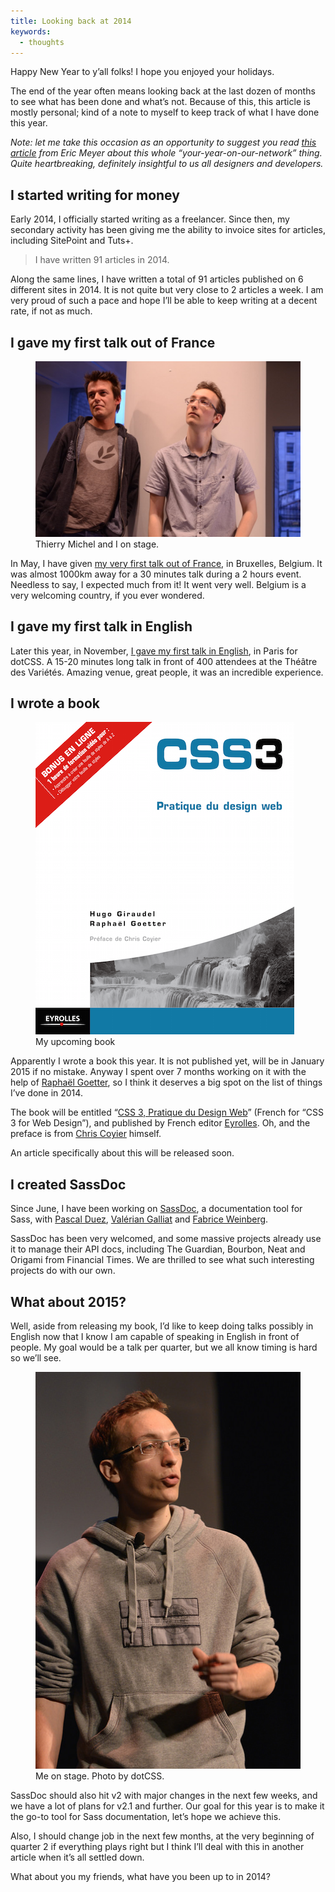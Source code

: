 ```yaml
---
title: Looking back at 2014
keywords:
  - thoughts
---
```


Happy New Year to y’all folks! I hope you enjoyed your holidays.

The end of the year often means looking back at the last dozen of months to see what has been done and what’s not. Because of this, this article is mostly personal; kind of a note to myself to keep track of what I have done this year.

_Note: let me take this occasion as an opportunity to suggest you read [this article](https://meyerweb.com/eric/thoughts/2014/12/24/inadvertent-algorithmic-cruelty/) from Eric Meyer about this whole “your-year-on-our-network” thing. Quite heartbreaking, definitely insightful to us all designers and developers._

## I started writing for money

Early 2014, I officially started writing as a freelancer. Since then, my secondary activity has been giving me the ability to invoice sites for articles, including SitePoint and Tuts+.

> I have written 91 articles in 2014.

Along the same lines, I have written a total of 91 articles published on 6 different sites in 2014. It is not quite but very close to 2 articles a week. I am very proud of such a pace and hope I’ll be able to keep writing at a decent rate, if not as much.

<h2 style="clear: both">I gave my first talk out of France</h2>

<figure class="figure">
<img src="/assets/images/feedbacks-feweb/speakers.jpg" alt="">
<figcaption>Thierry Michel and I on stage.</figcaption>
</figure>

In May, I have given [my very first talk out of France](), in Bruxelles, Belgium. It was almost 1000km away for a 30 minutes talk during a 2 hours event. Needless to say, I expected much from it! It went very well. Belgium is a very welcoming country, if you ever wondered.

## I gave my first talk in English

Later this year, in November, [I gave my first talk in English](/2014/11/17/feedback-on-dotcss-2014/), in Paris for dotCSS. A 15-20 minutes long talk in front of 400 attendees at the Théâtre des Variétés. Amazing venue, great people, it was an incredible experience.

<script async class="speakerdeck-embed" data-id="117e5ae04f2501329d875e31c290001e" data-ratio="1.36898395721925" src="//speakerdeck.com/assets/embed.js"></script>

## I wrote a book

<figure class="figure">
<img src="/assets/images/looking-back-at-2014/book-cover.png" alt="" />
<figcaption>My upcoming book</figcaption>
</figure>

Apparently I wrote a book this year. It is not published yet, will be in January 2015 if no mistake. Anyway I spent over 7 months working on it with the help of [Raphaël Goetter](https://twitter.com/goetter), so I think it deserves a big spot on the list of things I’ve done in 2014.

The book will be entitled “[CSS 3, Pratique du Design Web](https://www.amazon.fr/dp/2212140231)” (French for “CSS 3 for Web Design”), and published by French editor [Eyrolles](https://www.eyrolles.com/). Oh, and the preface is from [Chris Coyier](https://twitter.com/chriscoyier) himself.

An article specifically about this will be released soon.

## I created SassDoc

Since June, I have been working on [SassDoc](http://sassdoc.com), a documentation tool for Sass, with [Pascal Duez](https://twitter.com/pascalduez), [Valérian Galliat](https://twitter.com/valeriangalliat) and [Fabrice Weinberg](https://twitter.com/fweinb).

SassDoc has been very welcomed, and some massive projects already use it to manage their API docs, including The Guardian, Bourbon, Neat and Origami from Financial Times. We are thrilled to see what such interesting projects do with our own.

## What about 2015?

Well, aside from releasing my book, I’d like to keep doing talks possibly in English now that I know I am capable of speaking in English in front of people. My goal would be a talk per quarter, but we all know timing is hard so we’ll see.

<figure class="figure">
<img src="/assets/images/feedback-on-dotcss/hugo.jpg" alt="" />
<figcaption>Me on stage. Photo by dotCSS.</figcaption>
</figure>

SassDoc should also hit v2 with major changes in the next few weeks, and we have a lot of plans for v2.1 and further. Our goal for this year is to make it the go-to tool for Sass documentation, let’s hope we achieve this.

Also, I should change job in the next few months, at the very beginning of quarter 2 if everything plays right but I think I’ll deal with this in another article when it’s all settled down.

What about you my friends, what have you been up to in 2014?
